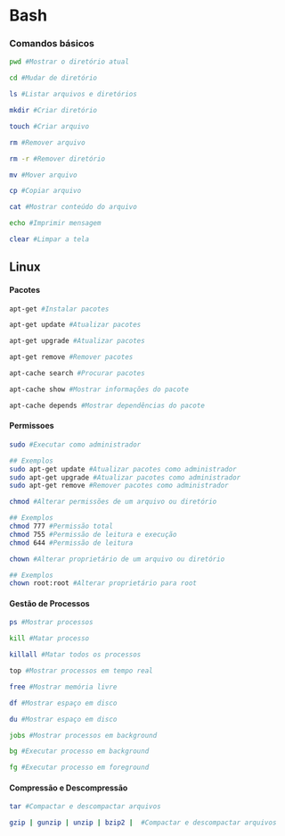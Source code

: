 # Bash

### Comandos básicos

```bash
pwd #Mostrar o diretório atual
```

```bash
cd #Mudar de diretório
```

```bash
ls #Listar arquivos e diretórios
```

```bash
mkdir #Criar diretório
```

```bash
touch #Criar arquivo
```

```bash
rm #Remover arquivo
```

```bash
rm -r #Remover diretório
```

```bash
mv #Mover arquivo
```

```bash
cp #Copiar arquivo
```

```bash
cat #Mostrar conteúdo do arquivo
```

```bash
echo #Imprimir mensagem
```

```bash
clear #Limpar a tela
```

## Linux

#### Pacotes

```bash
apt-get #Instalar pacotes
```

```bash
apt-get update #Atualizar pacotes
```

```bash
apt-get upgrade #Atualizar pacotes
```

```bash
apt-get remove #Remover pacotes
```

```bash
apt-cache search #Procurar pacotes
```

```bash
apt-cache show #Mostrar informações do pacote
```

```bash
apt-cache depends #Mostrar dependências do pacote
```

#### Permissoes

```bash
sudo #Executar como administrador

## Exemplos
sudo apt-get update #Atualizar pacotes como administrador
sudo apt-get upgrade #Atualizar pacotes como administrador
sudo apt-get remove #Remover pacotes como administrador
```

```bash
chmod #Alterar permissões de um arquivo ou diretório

## Exemplos
chmod 777 #Permissão total
chmod 755 #Permissão de leitura e execução
chmod 644 #Permissão de leitura
```

```bash
chown #Alterar proprietário de um arquivo ou diretório

## Exemplos
chown root:root #Alterar proprietário para root
```

#### Gestão de Processos

```bash
ps #Mostrar processos
```

```bash
kill #Matar processo
```

```bash
killall #Matar todos os processos
```

```bash
top #Mostrar processos em tempo real
```

```bash
free #Mostrar memória livre
```

```bash
df #Mostrar espaço em disco
```

```bash
du #Mostrar espaço em disco
```

```bash
jobs #Mostrar processos em background
```

```bash
bg #Executar processo em background
```

```bash
fg #Executar processo em foreground
```

#### Compressão e Descompressão

```bash
tar #Compactar e descompactar arquivos
```

```bash
gzip | gunzip | unzip | bzip2 |  #Compactar e descompactar arquivos
```
